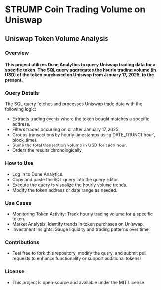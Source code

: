 # $TRUMP Coin Trading Volume on Uniswap 

## Uniswap Token Volume Analysis

### Overview

#### This project utilizes Dune Analytics to query Uniswap trading data for a specific token. The SQL query aggregates the hourly trading volume (in USD) of the token purchased on Uniswap from January 17, 2025, to the present.

### Query Details
The SQL query fetches and processes Uniswap trade data with the following logic:
- Extracts trading events where the token bought matches a specific address.
- Filters trades occurring on or after January 17, 2025.
- Groups transactions by hourly timestamps using DATE_TRUNC('hour', block_time).
- Sums the total transaction volume in USD for each hour.
- Orders the results chronologically.

### How to Use
- Log in to Dune Analytics.
- Copy and paste the SQL query into the query editor.
- Execute the query to visualize the hourly volume trends.
- Modify the token address or date range as needed.

### Use Cases
- Monitoring Token Activity: Track hourly trading volume for a specific token.
- Market Analysis: Identify trends in token purchases on Uniswap.
- Investment Insights: Gauge liquidity and trading patterns over time.

### Contributions
- Feel free to fork this repository, modify the query, and submit pull requests to enhance functionality or support additional tokens!

### License
- This project is open-source and available under the MIT License.

